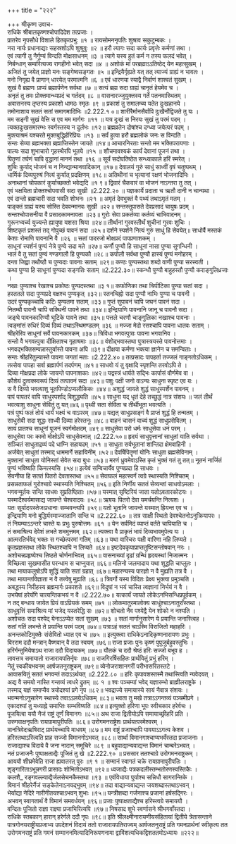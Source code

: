 +++
title = "२२२"

+++
श्रीकृष्ण उवाच-  
राधिके श्रीबालकृष्णश्चोपादिदेश तत्प्रजाः ।  
प्रातरेव नृपसौधे विशाले हितकृत्प्रभुः ॥१ ॥
रायसोमननृपतिः शुश्राव सकुटुम्बकः ।  
नरा नार्यः प्रधानाद्याः सहस्रशोऽपि शुश्रुवुः ॥२ ॥
हरौ त्यागः सदा कार्यः प्रवृत्तेः कर्मणां तथा ।  
एवं त्यागी तु नैर्गुण्यं विन्दति मोक्षसाधनम् ॥३ ॥
त्यागे यस्य हुतं कर्म न तस्य फलदं भवेत् ।  
निर्बन्धान् सम्परित्यज्य रागहीनो भवेत् सदा ॥४ ॥
अशोकं मां परब्रह्माऽऽतिष्ठेद् येन महत्सुखम् ।  
अजितं तु जयेत् प्राज्ञो मनः सङ्गेष्वसङ्गतः ॥५ ॥
इन्द्रियैर्गृह्यते यत् तत् त्याज्यं ग्राह्यं न भावतः ।  
मनो निगृह्य वै प्राणान् धारयेत् परमात्मनि ॥६ ॥
एवं धारणया स्याद्वै निर्वाणं शाश्वतं सुखम् ।  
सुखं वै ब्रह्मणः प्राप्यं ब्रह्मार्पणेन सर्वथा ॥७ ॥
सत्यं ब्रह्म सदा ग्राह्यं चानृतं हेयमेव च ।  
अनृतं तु तमः प्रोक्तमान्ध्यप्रदं च गर्तदम् ॥८ ॥
वासनारज्जुयुक्तस्य गर्ते पतनमास्थितम् ।  
अवासनस्य तृप्तस्य प्रकाशो धामदः स्मृतः ॥९ ॥
प्रकाशं तु समालम्ब्य यतेत दुःखहानये ।  
तमोनाशाय सततं सतां समागमादिभिः ॥2.222.१ ०॥
शारीरैर्मानसैर्वापि दुःखैर्नोद्विजते तु यः ।  
मम सङ्गी सुखं वेत्ति स एव मम मार्गगः ॥११ ॥
यत्र दुःखं स निरयः सुखं तु परमं पदम् ।  
त्यक्तदुःखसमारम्भः स्वर्गस्तस्य न दुर्लभः ॥१२॥
ब्रह्मव्रतेन दोषांश्च दग्ध्वा जयेत्परं पदम् ।  
मुक्त्याश्रमं यश्चरते मुक्तबुद्धिर्हरिप्रियः ॥१३ ॥
सर्वं हुत्वा हरौ ब्रह्मलोकं जनः स विन्दति ।  
सन्तः सेव्या ब्रह्मभक्ता ब्रह्माप्तिस्तेन जायते ॥१४॥
आचारनिरताः सन्तो मम भक्तिपरायणाः ।  
पाल्यः सदा शुभाचारो गृहस्थैरपि भूतये ॥१५ ॥
शौचमावश्यकं कार्यं देवानां पूजनं तथा ।  
पितॄणां तर्पणं चापि वृद्धानां माननं तथा ॥१६ ॥
सूर्यं सदोपतिष्ठेत सन्ध्याकाले हरिं स्मरेत् ।  
शुचिः कुर्याद् भोजनं च न निन्द्यान्मानवादिकान् ॥१७॥
देवालयं गुरुं साधुं साध्वीं वृषं चतुष्पथम् ।  
धार्मिकं दिव्यपुरुषं नित्यं कुर्यात् प्रदक्षिणम् ॥१८॥
अतिथीनां च भृत्यानां रक्षणं भोजनादिभिः ।  
अनाथानां चोपकारं कुर्याच्छक्तो भवेद्यदि ॥१ ९॥
द्विवारं चैकवारं वा भोजनं नाऽन्तरा तु तत् ।  
एवं भक्षयिता प्रोक्तश्चोपवासी सदा सुखी ॥2.222.२० ॥
यज्ञकार्ये प्रदाता च ऋतौ दानी न चान्यथा ।  
एवं दान्तो ब्रह्मचारी सदा भवति शोभनः ॥२१ ॥
अमृतं देवभुक्तं वै पथ्यं तथाऽमृतं मतम् ।  
पाङ्क्तं ग्राह्यं यस्य सोस्ति देववन्मानवः सुखी ॥२२॥
सन्तस्तूपासते देवप्रसादं चायुषः प्रदम् ।  
सन्तश्चोपासनीया वै प्रसादकामनावता ॥२३॥
गुरोः सेवा प्रकर्तव्या कर्तव्यं चाभिवादनम् ।  
गुरूनभ्यर्च्य युज्यन्ते ह्यायुषा यशसा श्रिया ॥२४॥
तीर्थानां गुरवस्तीर्थं शुचीनां गुरवः शुचिः ।  
शिष्टकृतं प्रशस्तं तद् गोपुच्छं पावनं सदा ॥२५॥
दर्शने स्पर्शने नित्यं गुरुं साधुं हि सेवयेत्॥
साधोर्वै मस्तकं केशाः रोमाणि पावनानि वै ॥२६ ॥
सतां पादरजो मोक्षप्रदं पापप्रणाशकम् ।  
साधूनां स्पर्शनं पुण्यं नेत्रे पुण्ये सदा मते ॥२७॥
कर्णौ पुण्यौ हि साधूनां नासा पुण्या सुगन्धिनी ।  
भालं वै तु सतां पुण्यं गण्डगालौ हि पुण्यकौ ॥२८॥
कपोलौ सर्वथा पुण्यौ हास्यं पुण्यं मनोहरम् ।  
दन्ता जिह्वा तथौष्ठौ च पुण्यदाः पावनाः सताम् ॥२९॥
कण्ठः पुण्यस्तथा शब्दो वाणी पुण्या सरस्वती ।  
कथा पुण्या हि साधूनां पुण्यदा सङ्गतिः सताम् ॥2.222.३०॥
स्कन्धौ पुण्यौ बाहुहस्तौ पुण्यौ कराङ्गुलिध्रजाः ।  
नखाः पुण्याश्च रेखाश्च प्रकोष्ठः पुण्यदस्तथा ॥३ १॥
कफोणिका तथा चिपीटिका पुण्या सतां सदा ।  
हस्ततले सदा पुण्यप्रदे वक्षश्च पुण्यकृत् ॥३२॥
स्तनचिह्नो सदा पुण्यौ नाभिः पुण्या च पावनी ।  
उदरं पुण्यकृच्चापि कटिः पुण्यतमा सताम् ॥३३॥
गुप्तं सुपावनं चापि जघनं पावनं सदा ।  
नितम्बौ पावनौ चापि सक्थिनी पावने तथा ॥३४॥
इन्द्रियाणि पावनानि जानू च पावनौ सदा ।  
जङ्घे पावनकारिण्यौ घूटिके पावने तथा ॥३५॥
पत्तले चरणौ चाङ्गुलिका नखाश्च पावनाः ।  
त्वङ्मांसं रुधिरं दिव्यं दिव्यं तथाऽस्थिमण्डलम् ॥३६ ॥
मज्जा मेदो रसश्चापि पावना धातवः सताम् ।  
श्रीहरेरिव साधूनां सर्वे पावनकारकम् ॥३७॥
त्रिविधा भगवत्पुत्राः पावना भगवानिव ।  
सन्तो वै भगवत्पुत्रा दीक्षिताश्च गृहाश्रमाः ॥३८॥
वंशोद्भवास्तथा पुत्रास्त्रयस्ते पावनोत्तमाः ।  
भगवद्भक्तिसम्पन्नास्तुर्यास्ते पावना अपि ॥३९॥
दीक्षया कर्मणा भक्त्या ज्ञानेन च समन्विताः ।  
सन्तः श्रीहरितुल्यास्ते पावना जगतां मताः ॥2.222.४०॥
तत्प्रसादः पापहर्ता तज्जलं गाङ्गतोऽधिकम् ।  
तत्सेवा पापहा सर्वा ब्रह्मार्पणं तदर्पणम् ॥४१॥
साधवो यं तु वृक्षादि स्पृशन्ति तरवोऽपि ते ।  
दिव्या मोक्षप्रदा लोके जायन्ते पापनाशकाः ॥४२॥
यद्वस्त्रं धार्यते सद्भिः कार्पासं वौर्णमेव वा ।  
कौशेयं द्रुत्वक्स्वरूपं दिव्यं तत्पावनं सदा ॥४३॥
पशुः पक्षी जनो वाऽन्यः साधुना स्पृष्ट एव यः ।  
स वै दिव्यो भवत्याशु भूतपिण्डोऽप्यलौकिकः ॥४४॥
अशुद्धं जायते शुद्धं साधुस्पर्शेन पावनम् ।  
पापं पापतरं वापि साधुस्पर्शाद् विशुद्ध्यति ॥४५॥
साधुना यद् धृतं देहे तच्छुद्धं नात्र संशयः ॥
जलं तीर्थं भवत्याशु साधुना सेवितुं तु यत्॥४६॥
पृथ्वी सता सेविता च तीर्थीभूता भवत्यति ।  
पत्रं पुष्पं फलं तोयं धार्यं भक्ष्यं च वाऽपरम् ॥४७॥
यद्यत् साधुप्रसङ्गं वै प्राप्तं शुद्धं हि तन्मतम् ।  
साधुसेवी सदा शुद्धः साध्वी दिव्या हरेस्तनूः ॥४८॥
वाहनं चासनं वाच्यं शुद्धं साधुप्रसेवितम् ।  
सायं प्रातश्च साधूनां पूजनं स्वर्गमोक्षदम् ॥४९॥
साधुसेवा परो धर्मः साधुसेवा धनं परम् ।  
साधुसेवा परः कामो मोक्षोऽपि साधुसेवनात् ॥2.222.५०॥
हृदयं साधुवृत्तानां साधुतां याति सर्वथा ।  
सञ्चितं साधुताद्रव्यं पदे धाम्नि सहायदम् ॥५१ ॥
साधुता सर्वभूतानां शान्तिदा क्षेमवाहिनी ।  
अर्जयेत् साधुतां तस्माद् धाममार्गे सहायिनीम् ॥५२॥
देवर्षिपितॄणां योनिः साधुता ब्रह्मसेविनाम् ।  
मुक्तानां साधुता योनिस्तां सेवेत सदा बुधः ॥५३॥
मरणं ध्रुवमेवाऽस्ति कृतं भुक्तं गतं तु तत्॥
नूतनं नार्जितं पुण्यं भविष्यति किमत्स्यसि ॥५४॥
इत्येवं सम्विचार्यैव पुण्यप्रदा हि साधवः ।  
सेवनीया हि सततं पितरो देवतास्तथा ॥५५॥
सेवाफलं महत्स्वर्गं त्वग्रे स्थास्यति निश्चितम् ।  
प्रसन्नताफलं गुरोश्चाग्रे स्थास्यति निश्चितम् ॥५६॥
इति निर्णीय सततं सेव्यन्तां साधवोऽमलाः ।  
भगवन्मूर्तयः सन्ति साधवः सुप्रतिष्ठिताः ॥५७॥
यस्मात् सृष्टिरियं जाता यतोऽवतारकोटयः ।  
यस्मादैश्वर्यमासाद्य जायन्ते चेश्वरादयः ॥५८॥
ऋषयः पितरो देवा यमर्चयन्ति नित्यशः ।  
यतः सूर्यादयस्तेजःप्रधानाः सम्भवन्त्यपि ॥५९॥
यतो भूतानि जायन्ते यस्मात् ह्रियन्त एव च ।  
इन्द्रियाणि मनो बुद्धिर्यस्माज्जातानि सन्ति च ॥2.222.६० ॥
तत्र साक्षी स्थितो देवश्चेतनोऽनुक्रियापरः ।  
तं नियम्याऽऽन्तरे चास्ते यः प्रभुः पुरुषोत्तमः ॥६१ ॥
येन सर्वमिदं व्याप्तं वर्तते चापियाति च ।  
तं समाश्रित्य देवेशं लभते शममुत्तमम् ॥६२॥
त्यक्त्वा वै प्राकृतं भावं दिव्यभावमुपेत्य यः ।  
आत्मरतिर्भवेद् भक्तः स गच्छेत्परमां गतिम् ॥६३॥
यथा वारिचरः पक्षी वारिणा नहि लिप्यते ।  
कृतप्रज्ञस्तथा लोके स्थितश्चापि न लिप्यते ॥६४॥
इष्टदेवकृपाप्राप्ततुष्टिसन्तोषवान् नरः ।  
अशोचन्नप्रहृष्येश्च तिष्ठते चोर्णनाभिवत् ॥६५॥
वासनाख्यां दृढां ग्रन्थिं हृदयस्थां निजात्मनः ।  
विच्छित्वा सुखमासीत परन्धाम स चाप्नुयात् ॥६६॥
मलिनो जलमादाय यथा शुद्धति चाप्लुतः ।  
तथा मायाकलुषोऽपि शुद्धिं याति सतां ग्रहात् ॥६७॥
महारण्यस्य पारज्ञो न वै मुह्यति तत्र वै ।  
तथा मायान्तविज्ञाता न वै तत्त्वेषु मुह्यति ॥६८॥
त्रिवर्गो यस्य विदितः प्रेक्ष्य भुक्त्वा प्रमुञ्चति ।  
अबद्धस्य निरीहस्य ब्रह्ममार्गः प्रकाशते ॥६९॥
विदुषां न भयं चास्ति त्वज्ञानां निर्भयं न वै ।  
उभयेषां हरेर्योगे चात्यन्तिकभयं न वै ॥2.222.७०॥
यत्कार्यं जायते लोकेऽनभिसन्धिप्रपूर्वकम् ।  
न तद् बन्धाय जायेत प्रियं वाऽप्रियकं समम् ॥७१ ॥
लोकमातुरमालोक्य साधूंश्चाऽनातुराँस्तथा ।  
साधुवृत्तिं समाश्रित्य मां भजेद् यस्तरेद्धि सः ॥७२॥
शोचतो नैव पश्येद्वै येन शोको न नश्यति ।  
अशोचतः सदा पश्येद् येनाऽऽप्येत सतां सुखम् ॥७३ ॥
सतां मार्गानुसारेण ये प्रयान्ति जनास्त्विह ।  
सतां गतिं लभन्ते ते प्रयान्ति परमं पदम् ॥७४॥
यत्राऽहं सततं चाऽस्मि विराजितो महाहरिः ।  
अनन्तकोटिमुक्तैः संसेवितो ध्यात एव च ॥७५ ॥
इत्युक्त्वा राधिकेऽनादिकृष्णनारायणः प्रभुः ।  
विरराम ददौ मन्त्रान् वैष्णवान् वै तदा स्वयम् ॥७६॥
राजा प्रजाः पुनः कृष्णं पुपूजुर्बहुवस्तुभिः ।  
हरिर्गन्तुमियेषाऽथ राजा ददौ विदायकम् ॥७७॥
यौतकं च ददौ श्रेष्ठं हरिः सज्जो बभूव ह ।  
तावत्तत्र समायातो राजारायपतिर्नृपः ॥७८॥
राजगिरर्षिसहितः प्रार्थयितुं प्रभुं हरिम् ।  
नेतुं स्वकीयभवनम् आर्षजतनुराष्ट्रकम् ॥७९॥
व्येनोजराशानगरीं परीभासरितस्तटे ।  
आवासयितुं सततं भगवन्तं तदाऽऽर्थयत् ॥2.222.८० ॥
हरिः कृपावशस्तस्मै तथास्त्विति न्यवेदयत् ।  
अद्य वै समयो नास्ति गन्तव्यं त्वधरे द्रुतम् ॥८ १ ॥
श्वः पञ्चम्यां भवेद् यज्ञारम्भो ब्राह्मीलराष्ट्रके ।  
तस्माद् यज्ञं समाप्यैव त्रयोदश्यां प्रगे नृप ॥८२॥
भवद्राज्ये समायास्ये सायं नैवात्र संशयः ।  
भवन्मनोऽनुसारेण स्थास्ये तवाऽऽलयेऽधिकम् ॥८३॥
भवता तु मखे तत्राऽऽगन्तव्यं पञ्चमीप्रगे ।  
एकादश्यां तु मध्याह्ने समाप्तिः सम्भविष्यति ॥८४॥
इत्युक्तो हरिणा भूपः स्वीचकार हरेर्वचः ।  
पूजयित्वा ययौ नैजं राष्ट्रं तूर्णं विमानगः ॥८५॥
अथ राजा द्वितीयोऽपि समायाच्छ्रीहरिं प्रति ।  
उरुगवाक्षनृपतिः रायग्रामापुरीपतिः ॥८६॥
उरोगमनराष्ट्रेशः प्रार्थयत्परमेश्वरम् ।  
मानत्रिवेदऋषिराट् प्रार्थयच्चापि माधवम् ॥८७॥
मम राष्ट्रं प्रजाश्चापि पावयाऽऽगत्य केशव ।  
हरिस्तथाऽस्त्विति प्राह सज्जो विमानगोऽभवत् ॥८८॥
सार्था विमानगाश्चाप्यभवँस्तदा प्रजाजनाः ।  
राजाद्याश्च विदाये वै जना नादान् समूचिरे ॥८९ ॥
बहुवाद्यान्यवाद्यन्त विमानं चाम्बरेऽभवत् ।  
नतं प्रजाजनैः पुष्पाक्षताद्यैः पूजितं तु खे ॥2.222.९० ॥
प्रससार ततश्चाग्रे उरोगमनराष्ट्रकम् ।  
आययौ शीघ्रमेवेति राजा ह्यवातरत् पुरः ॥९ १ ॥
सम्मानं स्वागतं चक्रे रायग्रामापुरीपतिः ।  
शृङ्गारिताऽभून्नगरी प्रासादः शोभितोऽभवत् ॥९२॥
ध्वजाद्यैः पत्रकदलीस्तम्भतोरणस्वस्तिकैः ।  
कलशै\_ रङ्गवल्ल्याद्यैर्जलसेचनकैस्तथा ॥९३ ॥
एवंविधाया पुर्याश्च सन्निधौ सागरान्तिके ।  
विमानं श्रीहरेर्नैजं सङ्केतेनाऽनयद्भुवम् ॥९४॥
तदा वाद्यान्यवाद्यन्त जयशब्दास्तथाऽभवन् ।  
भेर्याद्या नेदिरे नारीगीतयश्चाऽभवन् शुभाः ॥९५॥
यन्त्रीशब्दा गर्जनाश्च प्रजानां हर्षसद्गिरः ।  
अभवन् स्वागतार्थं वै विमानं समवर्धयन् ॥९६॥
प्रजाः पुष्पाक्षताद्यैश्च हरिस्त्वग्रे समाययौ ।  
वन्दितः पूजितो राज्ञा राज्ञ्या प्रजाभिरित्यपि ॥९७॥
निषसाद शुभे स्वर्णासने श्रीभगवाँस्तदा ।  
राधिके स्तबकान् हारान् हरेर्गले ददौ नृपः ॥९८॥
इति श्रीलक्ष्मीनारायणीयसंहितायां द्वितीये त्रेतासन्ताने पात्रगोनयराष्ट्रीयप्रजाभ्य उपदेशनं विदायं ततो राजारायपतिराज्यम् आर्षजतनुराष्ट्रं प्रति गमनप्रार्थनां स्वीकृत्य तत उरोगमनराष्ट्रं प्रति गमनं सम्माननमित्यादिनिरूपणनामा द्वाविंशत्यधिकद्विशततमोऽध्यायः ॥२२२॥
    
